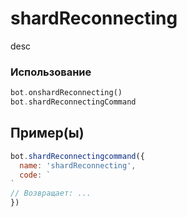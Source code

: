 # shardReconnecting
desc
### Использование
```php
bot.onshardReconnecting()
bot.shardReconnectingCommand
```
## Пример(ы)

```javascript
bot.shardReconnectingcommand({
  name: 'shardReconnecting',
  code: `
`
// Возвращает: ...
})
```